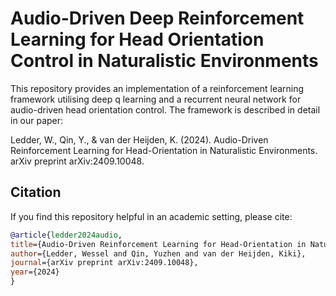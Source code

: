 # Audio-Driven Deep Reinforcement Learning for Head Orientation Control in Naturalistic Environments

This repository provides an implementation of a reinforcement learning framework utilising deep q learning and a recurrent neural network for audio-driven head orientation control. The framework is described in detail in our paper: 

Ledder, W., Qin, Y., & van der Heijden, K. (2024). Audio-Driven Reinforcement Learning for Head-Orientation in Naturalistic Environments. arXiv preprint arXiv:2409.10048.

## Citation
If you find this repository helpful in an academic setting, please cite: 

```bibtex
@article{ledder2024audio,
title={Audio-Driven Reinforcement Learning for Head-Orientation in Naturalistic Environments},
author={Ledder, Wessel and Qin, Yuzhen and van der Heijden, Kiki},
journal={arXiv preprint arXiv:2409.10048},
year={2024}
}


